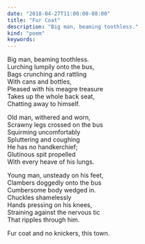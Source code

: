 ```yaml
---
date: "2018-04-27T11:00:00-08:00"
title: "Fur Coat"
description: "Big man, beaming toothless."
kind: "poem"
keywords:
---
```



Big man, beaming toothless.  
Lurching lumpily onto the bus,  
Bags crunching and rattling  
With cans and bottles,  
Pleased with his meagre treasure  
Takes up the whole back seat,  
Chatting away to himself.

Old man, withered and worn,  
Scrawny legs crossed on the bus  
Squirming uncomfortably  
Spluttering and coughing  
He has no handkerchief;  
Glutinous spit propelled  
With every heave of his lungs.

Young man, unsteady on his feet,  
Clambers doggedly onto the bus  
Cumbersome body wedged in.  
Chuckles shamelessly  
Hands pressing on his knees,  
Straining against the nervous tic  
That ripples through him.

Fur coat and no knickers, this town.  
